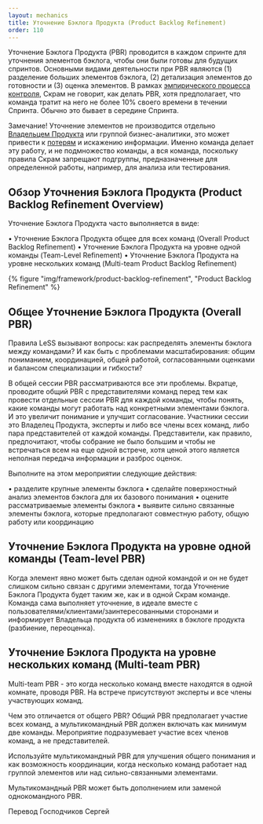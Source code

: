 ```yaml
---
layout: mechanics
title: Уточнение Бэклога Продукта (Product Backlog Refinement)
order: 110
---
```


Уточнение Бэклога Продукта (PBR) проводится в каждом спринте для  уточнения элементов бэклога, чтобы они были готовы для будущих спринтов. Основными видами деятельности при PBR являются (1) разделение больших элементов бэклога, (2) детализация элементов до готовности и (3) оценка элементов. В рамках [эмпирического процесса контроля](../principles/empirical-process-control.html), Скрам не говорит, как делать PBR, хотя предполагает, что команда тратит на него не более 10% своего времени в течении Спринта. Обычно это бывает в середине Спринта.

Замечание! Уточнение элементов не производится отдельно [Владельцем Продукта](product-owner.html) или группой бизнес-аналитики, это может привести к [потерям](../principles/lean-thinking.html) и искажению информации. Именно команда делает эту работу, и не подмножество команды, а вся команда, поскольку правила Скрам запрещают подгруппы, предназначенные для определенной работы, например, для анализа или тестирования.

## Обзор Уточнения Бэклога Продукта (Product Backlog Refinement Overview)

Уточнение Бэклога Продукта часто выполняется в виде:

• Уточнение Бэклога Продукта общее для всех команд (Overall Product Backlog Refinement)
• Уточнение Бэклога Продукта на уровне одной команды (Team-Level Refinement)
• Уточнение Бэклога Продукта на уровне нескольких команд (Multi-team Product Backlog Refinement)

<div>
  {% figure "img/framework/product-backlog-refinement", "Product Backlog Refinement" %}
</div>

## Общее Уточнение Бэклога Продукта (Overall PBR)

Правила LeSS вызывают вопросы: как распределять элементы бэклога между командами? И как быть с проблемами масштабирования: общим пониманием, координацией, общей работой, согласованными оценками и балансом специализации и гибкости?

В общей сессии PBR рассматриваются все эти проблемы. Вкратце, проводите общий PBR с представителями команд перед тем как провести отдельные сессии PBR для каждой команды, чтобы понять, какие команды могут работать над конкретными элементами бэклога. И это увеличит понимание и улучшит согласование. Участники сессии это Владелец Продукта, эксперты и либо все члены всех команд, либо пара представителей от каждой команды. Представители, как правило, предпочитают, чтобы собрание не было большим и чтобы не встречаться всем на еще одной встрече, хотя ценой этого является неполная передача информации и разброс оценок.

Выполните на этом мероприятии следующие действия:

• разделите крупные элементы бэклога
• сделайте поверхностный анализ элементов бэклога для их базового понимания
• оцените рассматриваемые элементы бэклога
• выявите сильно связанные элементы бэклога, которые предполагают совместную работу, общую работу или координацию

## Уточнение Бэклога Продукта на уровне одной команды (Team-level PBR)

Когда элемент явно может быть сделан одной командой и он не будет слишком сильно связан с другими элементами, тогда Уточнение Бэклога Продукта будет таким же, как и в одной Скрам команде. Команда сама выполняет уточнение, в идеале вместе с пользователями/клиентами/заинтересованными сторонами и информирует Владельца продукта об изменениях в бэклоге продукта (разбиение, переоценка).

## Уточнение Бэклога Продукта на уровне нескольких команд (Multi-team PBR)

Multi-team PBR - это когда несколько команд вместе находятся в одной комнате, проводя PBR. На встрече присутствуют эксперты и все члены участвующих команд.

Чем это отличается от общего PBR? Общий PBR предполагает участие всех команд, а мультикомандный PBR должен включать как минимум две команды. Мероприятие подразумевает участие всех членов команд, а не представителей.

Используйте мультикомандный PBR для улучшения общего понимания и как возможность координации, когда несколько команд работает над группой элементов или над сильно-связанными элементами. 

Мультикомандный PBR может быть дополнением или заменой однокомандного PBR.

Перевод Господчиков Сергей